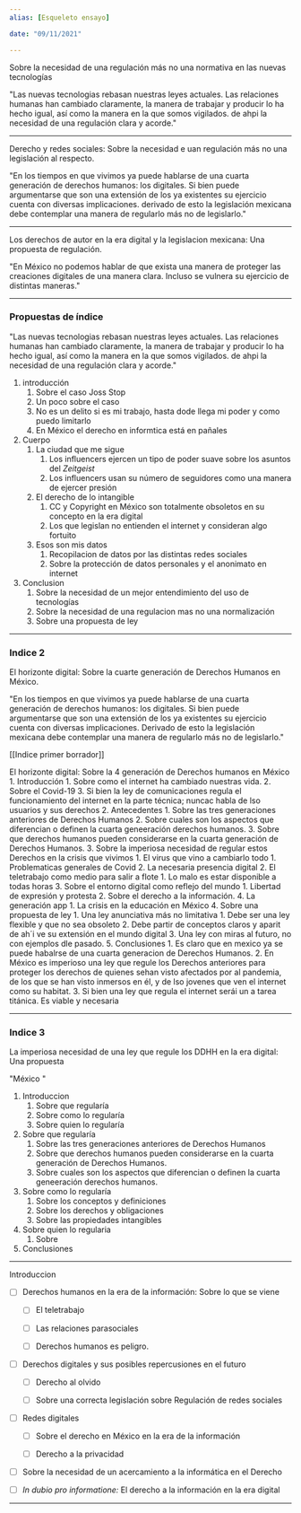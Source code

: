 ```yaml
---
alias: [Esqueleto ensayo]

date: "09/11/2021"

---
```


Sobre la necesidad de una regulación más no una normativa en las nuevas tecnologías

"Las nuevas tecnologias rebasan nuestras leyes actuales. Las relaciones humanas han cambiado claramente, la manera de trabajar y producir lo ha hecho igual, así como la manera en la que somos vigilados. de ahpi la necesidad de una regulación clara y acorde."

---

Derecho y redes sociales: Sobre la necesidad e uan regulación más no una legislación al respecto.

"En los tiempos en que vivimos ya puede hablarse de una cuarta generación de derechos humanos: los digitales. Si bien puede argumentarse que son una extensión de los ya existentes su ejercicio cuenta con diversas implicaciones. derivado de esto la legislación mexicana debe contemplar una manera de regularlo más no de legislarlo."

---

Los derechos de autor en la era digital y la legislacion mexicana: Una propuesta de regulación.

"En México no podemos hablar de que exista una manera de proteger las creaciones digitales de una manera clara. Incluso se vulnera su ejercicio de distintas maneras."

---

### Propuestas de índice

"Las nuevas tecnologias rebasan nuestras leyes actuales. Las relaciones humanas han cambiado claramente, la manera de trabajar y producir lo ha hecho igual, así como la manera en la que somos vigilados. de ahpi la necesidad de una regulación clara y acorde."

1. introducción
	1. Sobre el caso Joss Stop
	2. Un poco sobre el caso
	3. No es un delito si es mi trabajo, hasta dode llega mi poder y como puedo limitarlo
	4. En México el derecho en informtica está en pañales
2. Cuerpo
	1. La ciudad que me sigue
		1. Los influencers ejercen un tipo de poder suave sobre los asuntos del _Zeitgeist_
		2. Los influencers usan su número de seguidores como una manera de ejercer presión
	2. El derecho de lo intangible
		1. CC y Copyright en México son totalmente obsoletos en su concepto en la era digital
		2. Los que legislan no entienden el internet y consideran algo fortuito
	3. Esos son mis datos
		1. Recopilacion de datos por las distintas redes sociales
		2. Sobre la protección de datos personales y el anonimato en internet
3. Conclusion
	1. Sobre la necesidad de un mejor entendimiento del uso de tecnologías
	2. Sobre la necesidad de una regulacion mas no una normalización
	3. Sobre una propuesta de ley

---

### Indice 2

El horizonte digital: Sobre la cuarte generación de Derechos Humanos en México.

"En los tiempos en que vivimos ya puede hablarse de una cuarta generación de derechos humanos: los digitales. Si bien puede argumentarse que son una extensión de los ya existentes su ejercicio cuenta con diversas implicaciones. Derivado de esto la legislación mexicana debe contemplar una manera de regularlo más no de legislarlo."

[[Indice primer borrador]]

El horizonte digital: Sobre la 4 generación de Derechos humanos en México
	1. Introducción
		1. Sobre como el internet ha cambiado nuestras vida.
		2. Sobre el Covid-19 
		3. Si bien la ley de comunicaciones regula el funcionamiento del internet en la parte técnica; nuncac habla de lso usuarios y sus derechos
	2. Antecedentes
		1. Sobre las tres generaciones anteriores de Derechos Humanos
		2. Sobre cuales son los aspectos que diferencian o definen la cuarta geneeración derechos humanos.
		3. Sobre que derechos humanos pueden considerarse en la cuarta generación de Derechos Humanos.
	3. Sobre la imperiosa necesidad de regular estos Derechos en la crisis que vivimos
		1. El virus que vino a cambiarlo todo
			1. Problematicas generales de Covid
			2. La necesaria presencia digital
		2. El teletrabajo como medio para salir a flote
			1. Lo malo es estar disponible a todas horas
		3. Sobre el entorno digital como reflejo del mundo
			1. Libertad de expresión y protesta
			2. Sobre el derecho a la información.
		4. La generación app
			1. La crisis en la educación en México
	4. Sobre una propuesta de ley
		1. Una ley anunciativa más no limitativa
			1. Debe ser una ley flexible y que no sea obsoleto 
			2. Debe partir de conceptos claros y aparit de ah´i ve su extensión en el mundo digital
			3. Una ley con miras al futuro, no con ejemplos dle pasado.
	5. Conclusiones
		1. Es claro que en mexico ya se puede habalrse de una cuarta generacion de Derechos Humanos.
		2. En México es imperioso una ley que regule los Derechos anteriores para proteger los derechos de quienes sehan visto afectados por al pandemia, de los que se han visto inmersos en él, y de lso jovenes que ven el internet como su habitat.
		3. Si bien una ley que regula el internet serái un a tarea titánica. Es viable y necesaria

___

### Indice 3

La imperiosa necesidad de una ley que regule los DDHH en la era digital: Una propuesta

"México "

1. Introduccion
	1. Sobre que regularía
	2. Sobre como lo regularía
	3. Sobre quien lo regularía
2. Sobre que regularía
	1. Sobre las tres generaciones anteriores de Derechos Humanos
	2. Sobre que derechos humanos pueden considerarse en la cuarta generación de Derechos Humanos.
	3. Sobre cuales son los aspectos que diferencian o definen la cuarta geneeración derechos humanos.
3. Sobre como lo regularía
	1. Sobre los conceptos y definiciones
	2. Sobre los derechos y obligaciones
	3. Sobre las propiedades intangibles
4. Sobre quien lo regularia
	1. Sobre
5. Conclusiones

---

Introduccion

+ [ ] Derechos humanos en la era de la información: Sobre lo que se viene
	+ [ ] El teletrabajo
	+ [ ] Las relaciones parasociales
	+ [ ] Derechos humanos es peligro.



- [ ] Derechos digitales y sus posibles repercusiones en el futuro
	- [ ] Derecho al olvido
	- [ ] Sobre una correcta legislación sobre Regulación de redes sociales



- [ ] Redes digitales
	- [ ] Sobre el derecho en México en la era de la información
	- [ ] Derecho a la privacidad


+ [ ] Sobre la necesidad de un acercamiento a la informática en el Derecho

+ [ ] _In dubio pro informatione:_ El derecho a la información en la era digital

---
